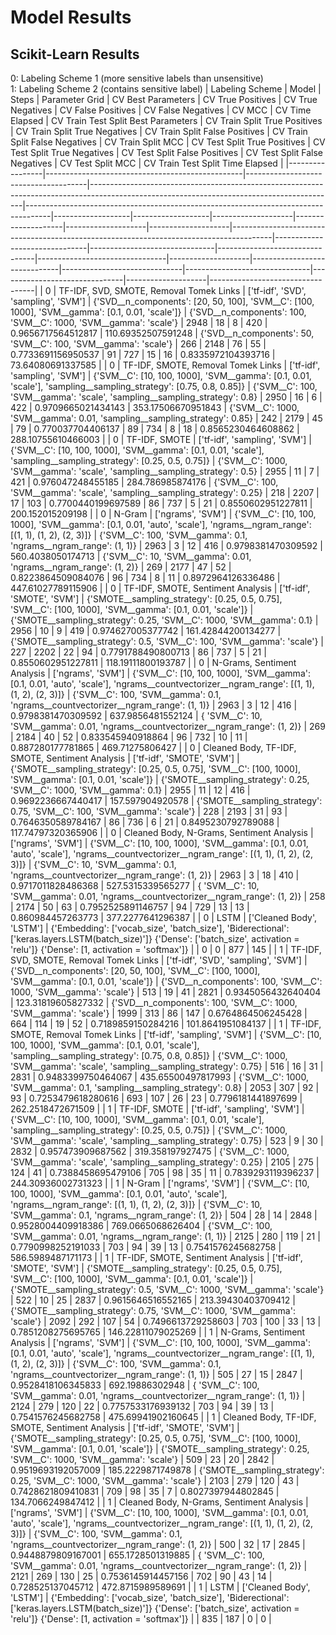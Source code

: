 # Model Results

## Scikit-Learn Results
0: Labeling Scheme 1 (more sensitive labels than unsensitive)<br>
1: Labeling Scheme 2 (contains sensitive label)
| Labeling Scheme | Model                                           | Steps                                | Parameter Grid                                                                                                                            | CV Best Parameters                                                                 | CV True Positives | CV True Negatives | CV False Positives | CV False Negatives | CV MCC             | CV Time Elapsed    | CV Train Test Split Best Parameters                                                    | CV Train Split True Positives | CV Train Split True Negatives | CV Train Split False Positives | CV Train Split False Negatives | CV Train Split MCC | CV Test Split True Positives | CV Test Split True Negatives | CV Test Split False Positives | CV Test Split False Negatives | CV Test Split MCC  | CV Train Test Split Time Elapsed |
|-----------------|-------------------------------------------------|--------------------------------------|-------------------------------------------------------------------------------------------------------------------------------------------|------------------------------------------------------------------------------------|-------------------|-------------------|--------------------|--------------------|--------------------|--------------------|----------------------------------------------------------------------------------------|-------------------------------|-------------------------------|--------------------------------|--------------------------------|--------------------|------------------------------|------------------------------|-------------------------------|-------------------------------|--------------------|----------------------------------|
| 0               | TF-IDF, SVD, SMOTE, Removal Tomek Links         | ['tf-idf', 'SVD', 'sampling', 'SVM'] | {'SVD__n_components': [20, 50, 100], 'SVM__C': [100, 1000], 'SVM__gamma': [0.1, 0.01, 'scale']}                                           | {'SVD__n_components': 100, 'SVM__C': 1000, 'SVM__gamma': 'scale'}                  | 2948              | 18                | 8                  | 420                | 0.9656717564512817 | 110.69352507591248 | {'SVD__n_components': 50, 'SVM__C': 100, 'SVM__gamma': 'scale'}                        | 266                           | 2148                          | 76                             | 55                             | 0.7733691156950537 | 91                           | 727                          | 15                            | 16                            | 0.8335972104393716 | 73.64080691337585                |
| 0               | TF-IDF, SMOTE, Removal Tomek Links              | ['tf-idf', 'sampling', 'SVM']        | {'SVM__C': [10, 100, 1000], 'SVM__gamma': [0.1, 0.01, 'scale'], 'sampling__sampling_strategy': [0.75, 0.8, 0.85]}                         | {'SVM__C': 100, 'SVM__gamma': 'scale', 'sampling__sampling_strategy': 0.8}         | 2950              | 16                | 6                  | 422                | 0.9709665021434143 | 353.17506670951843 | {'SVM__C': 1000, 'SVM__gamma': 0.01, 'sampling__sampling_strategy': 0.85}              | 242                           | 2179                          | 45                             | 79                             | 0.770037704406137  | 89                           | 734                          | 8                             | 18                            | 0.8565230464608862 | 288.10755610466003               |
| 0               | TF-IDF, SMOTE                                   | ['tf-idf', 'sampling', 'SVM']        | {'SVM__C': [10, 100, 1000], 'SVM__gamma': [0.1, 0.01, 'scale'], 'sampling__sampling_strategy': [0.25, 0.5, 0.75]}                         | {'SVM__C': 1000, 'SVM__gamma': 'scale', 'sampling__sampling_strategy': 0.5}        | 2955              | 11                | 7                  | 421                | 0.976047248455185  | 284.786985874176   | {'SVM__C': 100, 'SVM__gamma': 'scale', 'sampling__sampling_strategy': 0.25}            | 218                           | 2207                          | 17                             | 103                            | 0.7700440199697589 | 86                           | 737                          | 5                             | 21                            | 0.8550602951227811 | 200.152015209198                 |
| 0               | N-Gram                                          | ['ngrams', 'SVM']                    | {'SVM__C': [10, 100, 1000], 'SVM__gamma': [0.1, 0.01, 'auto', 'scale'], 'ngrams__ngram_range': [(1, 1), (1, 2), (2, 3)]}                  | {'SVM__C': 100, 'SVM__gamma': 0.1, 'ngrams__ngram_range': (1, 1)}                  | 2963              | 3                 | 12                 | 416                | 0.9798381470309592 | 560.4038050174713  | {'SVM__C': 10, 'SVM__gamma': 0.01, 'ngrams__ngram_range': (1, 2)}                      | 269                           | 2177                          | 47                             | 52                             | 0.8223864509084076 | 96                           | 734                          | 8                             | 11                            | 0.8972964126336486 | 447.61027789115906               |
| 0               | TF-IDF, SMOTE, Sentiment Analysis               | ['tf-idf', 'SMOTE', 'SVM']           | {'SMOTE__sampling_strategy': [0.25, 0.5, 0.75], 'SVM__C': [100, 1000], 'SVM__gamma': [0.1, 0.01, 'scale']}                                | {'SMOTE__sampling_strategy': 0.25, 'SVM__C': 1000, 'SVM__gamma': 0.1}              | 2956              | 10                | 9                  | 419                | 0.974627005377742  | 161.42844200134277 | {'SMOTE__sampling_strategy': 0.5, 'SVM__C': 100, 'SVM__gamma': 'scale'}                | 227                           | 2202                          | 22                             | 94                             | 0.7791788490800713 | 86                           | 737                          | 5                             | 21                            | 0.8550602951227811 | 118.19111800193787               |
| 0               | N-Grams, Sentiment Analysis                     | ['ngrams', 'SVM']                    | {'SVM__C': [10, 100, 1000], 'SVM__gamma': [0.1, 0.01, 'auto', 'scale'], 'ngrams__countvectorizer__ngram_range': [(1, 1), (1, 2), (2, 3)]} | {'SVM__C': 100, 'SVM__gamma': 0.1, 'ngrams__countvectorizer__ngram_range': (1, 1)} | 2963              | 3                 | 12                 | 416                | 0.9798381470309592 | 637.9856481552124  | { 'SVM__C': 10,  'SVM__gamma': 0.01,  'ngrams__countvectorizer__ngram_range': (1, 2)}  | 269                           | 2184                          | 40                             | 52                             | 0.833545940918864  | 96                           | 732                          | 10                            | 11                            | 0.887280177781865  | 469.71275806427                  |
| 0               | Cleaned Body, TF-IDF, SMOTE, Sentiment Analysis | ['tf-idf', 'SMOTE', 'SVM']           | {'SMOTE__sampling_strategy': [0.25, 0.5, 0.75], 'SVM__C': [100, 1000], 'SVM__gamma': [0.1, 0.01, 'scale']}                                | {'SMOTE__sampling_strategy': 0.25, 'SVM__C': 1000, 'SVM__gamma': 0.1}              | 2955              | 11                | 12                 | 416                | 0.9692236667440417 | 157.597904920578   | {'SMOTE__sampling_strategy': 0.75, 'SVM__C': 100, 'SVM__gamma': 'scale'}               | 228                           | 2193                          | 31                             | 93                             | 0.7646350589784167 | 86                           | 736                          | 6                             | 21                            | 0.8495230792789088 | 117.74797320365906               |
| 0               | Cleaned Body, N-Grams, Sentiment Analysis       | ['ngrams', 'SVM']                    | {'SVM__C': [10, 100, 1000], 'SVM__gamma': [0.1, 0.01, 'auto', 'scale'], 'ngrams__countvectorizer__ngram_range': [(1, 1), (1, 2), (2, 3)]} | {'SVM__C': 10, 'SVM__gamma': 0.1, 'ngrams__countvectorizer__ngram_range': (1, 2)}  | 2963              | 3                 | 18                 | 410                | 0.9717011828486368 | 527.5315339565277  | { 'SVM__C': 10,  'SVM__gamma': 0.01,  'ngrams__countvectorizer__ngram_range': (1, 2)}  | 258                           | 2174                          | 50                             | 63                             | 0.7952525891146757 | 94                           | 729                          | 13                            | 13                            | 0.860984457263773  | 377.2277641296387                |
| 0               | LSTM            | ['Cleaned Body', 'LSTM']                    | {'Embedding': ['vocab_size', 'batch_size'], 'Biderectional': ['keras.layers.LSTM(batch_size)']} {'Dense': ['batch_size', activation = 'relu']} {'Dense': [1, activation = 'softmax']} | | 0              | 0                 | 877                 | 145                |
| 1               | TF-IDF, SVD, SMOTE, Removal Tomek Links         | ['tf-idf', 'SVD', 'sampling', 'SVM'] | {'SVD__n_components': [20, 50, 100], 'SVM__C': [100, 1000], 'SVM__gamma': [0.1, 0.01, 'scale']}                                           | {'SVD__n_components': 100, 'SVM__C': 1000, 'SVM__gamma': 'scale'}                  | 513               | 19                | 41                 | 2821               | 0.9345056432640404 | 123.31819605827332 | {'SVD__n_components': 100, 'SVM__C': 1000, 'SVM__gamma': 'scale'}                      | 1999                          | 313                           | 86                             | 147                            | 0.6764864506245428 | 664                          | 114                          | 19                            | 52                            | 0.7189859150284216 | 101.8641951084137                |
| 1               | TF-IDF, SMOTE, Removal Tomek Links              | ['tf-idf', 'sampling', 'SVM']        | {'SVM__C': [10, 100, 1000], 'SVM__gamma': [0.1, 0.01, 'scale'], 'sampling__sampling_strategy': [0.75, 0.8, 0.85]}                         | {'SVM__C': 1000, 'SVM__gamma': 'scale', 'sampling__sampling_strategy': 0.75}       | 516               | 16                | 31                 | 2831               | 0.9483399750464067 | 435.65500497817993 | {'SVM__C': 1000, 'SVM__gamma': 0.1, 'sampling__sampling_strategy': 0.8}                | 2053                          | 307                           | 92                             | 93                             | 0.7253479618280616 | 693                          | 107                          | 26                            | 23                            | 0.7796181441897699 | 262.2518472671509                |
| 1               | TF-IDF, SMOTE                                   | ['tf-idf', 'sampling', 'SVM']        | {'SVM__C': [10, 100, 1000], 'SVM__gamma': [0.1, 0.01, 'scale'], 'sampling__sampling_strategy': [0.25, 0.5, 0.75]}                         | {'SVM__C': 1000, 'SVM__gamma': 'scale', 'sampling__sampling_strategy': 0.75}       | 523               | 9                 | 30                 | 2832               | 0.957473909687562  | 319.358197927475   | {'SVM__C': 1000, 'SVM__gamma': 'scale', 'sampling__sampling_strategy': 0.25}           | 2105                          | 275                           | 124                            | 41                             | 0.7388458695479106 | 705                          | 98                           | 35                            | 11                            | 0.7839293119396237 | 244.30936002731323               |
| 1               | N-Gram                                          | ['ngrams', 'SVM']                    | {'SVM__C': [10, 100, 1000], 'SVM__gamma': [0.1, 0.01, 'auto', 'scale'], 'ngrams__ngram_range': [(1, 1), (1, 2), (2, 3)]}                  | {'SVM__C': 10, 'SVM__gamma': 0.1, 'ngrams__ngram_range': (1, 2)}                   | 504               | 28                | 14                 | 2848               | 0.9528004409918386 | 769.0665068626404  | {'SVM__C': 100, 'SVM__gamma': 0.01, 'ngrams__ngram_range': (1, 1)}                     | 2125                          | 280                           | 119                            | 21                             | 0.7790998252191033 | 703                          | 94                           | 39                            | 13                            | 0.7541576245682758 | 586.5989487171173                |
| 1               | TF-IDF, SMOTE, Sentiment Analysis               | ['tf-idf', 'SMOTE', 'SVM']           | {'SMOTE__sampling_strategy': [0.25, 0.5, 0.75], 'SVM__C': [100, 1000], 'SVM__gamma': [0.1, 0.01, 'scale']}                                | {'SMOTE__sampling_strategy': 0.5, 'SVM__C': 1000, 'SVM__gamma': 'scale'}           | 522               | 10                | 25                 | 2837               | 0.9615646516552165 | 213.39430403709412 | {'SMOTE__sampling_strategy': 0.75, 'SVM__C': 1000, 'SVM__gamma': 'scale'}              | 2092                          | 292                           | 107                            | 54                             | 0.7496613729258603 | 703                          | 100                          | 33                            | 13                            | 0.7851208275695765 | 146.22811079025269               |
| 1               | N-Grams, Sentiment Analysis                     | ['ngrams', 'SVM']                    | {'SVM__C': [10, 100, 1000], 'SVM__gamma': [0.1, 0.01, 'auto', 'scale'], 'ngrams__countvectorizer__ngram_range': [(1, 1), (1, 2), (2, 3)]} | {'SVM__C': 100, 'SVM__gamma': 0.1, 'ngrams__countvectorizer__ngram_range': (1, 1)} | 505               | 27                | 15                 | 2847               | 0.9528418106345833 | 692.19886302948    | { 'SVM__C': 100,  'SVM__gamma': 0.01,  'ngrams__countvectorizer__ngram_range': (1, 1)} | 2124                          | 279                           | 120                            | 22                             | 0.7757533176939132 | 703                          | 94                           | 39                            | 13                            | 0.7541576245682758 | 475.69941902160645               |
| 1               | Cleaned Body, TF-IDF, SMOTE, Sentiment Analysis | ['tf-idf', 'SMOTE', 'SVM']           | {'SMOTE__sampling_strategy': [0.25, 0.5, 0.75], 'SVM__C': [100, 1000], 'SVM__gamma': [0.1, 0.01, 'scale']}                                | {'SMOTE__sampling_strategy': 0.25, 'SVM__C': 1000, 'SVM__gamma': 'scale'}          | 509               | 23                | 20                 | 2842               | 0.9519693192057009 | 185.2229871749878  | {'SMOTE__sampling_strategy': 0.25, 'SVM__C': 1000, 'SVM__gamma': 'scale'}              | 2103                          | 279                           | 120                            | 43                             | 0.7428621809410831 | 709                          | 98                           | 35                            | 7                             | 0.8027397944802845 | 134.7066249847412                |
| 1               | Cleaned Body, N-Grams, Sentiment Analysis       | ['ngrams', 'SVM']                    | {'SVM__C': [10, 100, 1000], 'SVM__gamma': [0.1, 0.01, 'auto', 'scale'], 'ngrams__countvectorizer__ngram_range': [(1, 1), (1, 2), (2, 3)]} | {'SVM__C': 100, 'SVM__gamma': 0.1, 'ngrams__countvectorizer__ngram_range': (1, 2)} | 500               | 32                | 17                 | 2845               | 0.9448879809167001 | 655.1728501319885  | { 'SVM__C': 100,  'SVM__gamma': 0.01,  'ngrams__countvectorizer__ngram_range': (1, 2)} | 2121                          | 269                           | 130                            | 25                             | 0.7536145914457156 | 702                          | 90                           | 43                            | 14                            | 0.728525137045712  | 472.8715989589691                |
| 1               | LSTM            | ['Cleaned Body', 'LSTM']                    | {'Embedding': ['vocab_size', 'batch_size'], 'Biderectional': ['keras.layers.LSTM(batch_size)']} {'Dense': ['batch_size', activation = 'relu']} {'Dense': [1, activation = 'softmax']} | | 835              | 187                 | 0                 | 0                |
